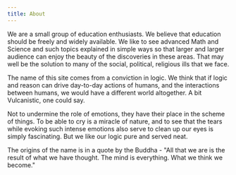 ```yaml
---
title: About
---
```


We are a small group of education enthusiasts. We believe that education should be freely and widely available. We like to see advanced Math and Science and such topics explained in simple ways so that larger and larger audience can enjoy the beauty of the discoveries in these areas. That may well be the solution to many of the social, political, religious ills that we face.

The name of this site comes from a conviction in logic. We think that if logic and reason can drive day-to-day actions of humans, and the interactions between humans, we would have a different world altogether. A bit Vulcanistic, one could say. 

Not to undermine the role of emotions, they have their place in the scheme of things. To be able to cry is a miracle of nature, and to see that the tears while evoking such intense emotions also serve to clean up our eyes is simply fascinating. But we like our logic pure and served neat.

The origins of the name is in a quote by the Buddha - "All that we are is the result of what we have thought. The mind is everything. What we think we become."
